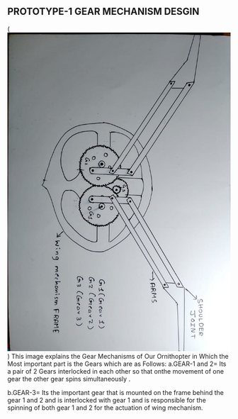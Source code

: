 ## PROTOTYPE-1 GEAR MECHANISM DESGIN 
(![alt text](<PROTOTYPE-1 GEAR MECHANISM DESGIN-1.jpg>))
This image explains the Gear Mechanisms of Our Ornithopter in Which the Most important part is the Gears which are as Follows:
a.GEAR-1 and 2= Its a pair of 2 Gears interlocked in each other so that onthe movement of one gear the other gear spins simultaneously .

b.GEAR-3= Its the important gear that is mounted on the frame behind the gear 1 and 2 and is interlocked with gear 1 and is responsible for the spinning of both  gear 1 and 2 for the actuation of wing mechanism.
